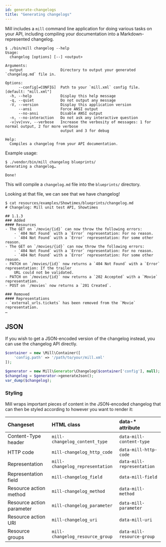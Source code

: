 ```yaml
---
id: generate-changelogs
title: "Generating changelogs"
---
```


Mill includes a `mill` command line application for doing various tasks on your API, including compiling your documentation into a Markdown-represented changelog.

```shell
$ ./bin/mill changelog --help
Usage:
  changelog [options] [--] <output>

Arguments:
  output                 Directory to output your generated `changelog.md` file in.

Options:
      --config[=CONFIG]  Path to your `mill.xml` config file. [default: "mill.xml"]
  -h, --help             Display this help message
  -q, --quiet            Do not output any message
  -V, --version          Display this application version
      --ansi             Force ANSI output
      --no-ansi          Disable ANSI output
  -n, --no-interaction   Do not ask any interactive question
  -v|vv|vvv, --verbose   Increase the verbosity of messages: 1 for normal output, 2 for more verbose
                         output and 3 for debug

Help:
  Compiles a changelog from your API documentation.
```

Example usage:

```shell
$ ./vendor/bin/mill changelog blueprints/
Generating a changelog…

Done!
```

This will compile a `changelog.md` file into the `blueprints/` directory.

Looking at that file, we can see that we have changelog!

```shell
$ cat resources/examples/Showtimes/blueprints/changelog.md
# Changelog: Mill unit test API, Showtimes

## 1.1.3
### Added
#### Resources
- The GET on `/movie/{id}` can now throw the following errors:
    - `404 Not Found` with a `Error` representation: For no reason.
    - `404 Not Found` with a `Error` representation: For some other reason.
- The GET on `/movies/{id}` can now throw the following errors:
    - `404 Not Found` with a `Error` representation: For no reason.
    - `404 Not Found` with a `Error` representation: For some other reason.
- PATCH on `/movies/{id}` now returns a `404 Not Found` with a `Error` representation: If the trailer
    URL could not be validated.
- PATCH on `/movies/{id}` now returns a `202 Accepted` with a `Movie` representation.
- POST on `/movies` now returns a `201 Created`.

### Removed
#### Representations
- `external_urls.tickets` has been removed from the `Movie` representation.
…
```

## JSON
If you wish to get a JSON-encoded version of the changelog instead, you can use the changelog API directly.

```php
$container = new \Mill\Container([
    'config.path' => '/path/to/your/mill.xml'
]);

$generator = new Mill\Generator\Changelog($container['config'], null);
$changelog = $generator->generateJson();
var_dump($changelog);
```

### Styling
Mill wraps important pieces of content in the JSON-encoded changelog that can then be styled according to however you want to render it:

| Changeset | HTML class | data-* attribute |
| :--- | :--- | :--- |
| Content-Type header | `mill-changelog_content_type` | `data-mill-content-type` |
| HTTP code | `mill-changelog_http_code` | `data-mill-http-code` |
| Representation | `mill-changelog_representation` | `data-mill-representation` |
| Representation field | `mill-changelog_field` | `data-mill-field` |
| Resource action method | `mill-changelog_method` | `data-mill-method` |
| Resource action parameter| `mill-changelog_parameter` | `data-mill-parameter` |
| Resource action URI | `mill-changelog_uri` | `data-mill-uri` |
| Resource groups | `mill-changelog_resource_group` | `data-mill-resource-group` |
